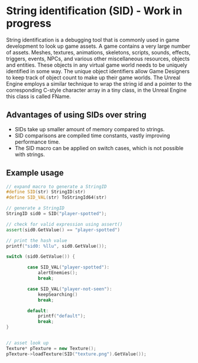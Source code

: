 # String identification (SID) - Work in progress 
String identification is a debugging tool that is commonly used in game development to look up game assets. A game contains a very large number of assets. Meshes, textures, animations, skeletons, scripts, sounds, effects, triggers, events, NPCs, and various other miscellaneous resources, objects and entities. These objects in any virtual game world needs to be uniquely identified in some way. The unique object identifiers allow Game Designers to keep track of object count to make up their game worlds. The Unreal Engine employs a similar technique  to wrap the string id and a pointer to the corresponding C-style character array in a tiny class, in the Unreal Engine this class is called FName.



## Advantages of using SIDs over string
* SIDs take up smaller amount of memory compared to strings.
* SID comparisons are compiled time constants, vastly improving performance time.  
* The SID macro can be applied on switch cases, which is not possible with strings.


## Example usage

```cpp
// expand macro to generate a StringID
#define SID(str) StringID(str)
#define SID_VAL(str) ToStringId64(str)

// generate a StringID
StringID sid0 = SID("player-spotted");

// check for valid expression using assert()
assert(sid0.GetValue() == "player-spotted")

// print the hash value
printf("sid0: %llu", sid0.GetValue());

switch (sid0.GetValue()) {

        case SID_VAL("player-spotted"):
            alertEnemies();
            break;

        case SID_VAL("player-not-seen"):
            keepSearching()
            break;

        default:
            printf("default");
            break;
}


// asset look up
Texture* pTexture = new Texture();
pTexture->loadTexture(SID("texture.png").GetValue());
``` 




